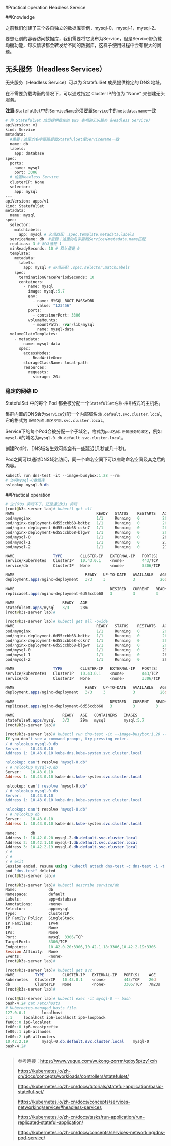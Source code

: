 #Practical operation Headless Service

##Knowledge

之前我们创建了三个各自独立的数据库实例，mysql-0，mysql-1，mysql-2。

要想让别的容器访问数据库，我们需要将它发布为Service，但是Service带负载均衡功能，每次请求都会转发给不同的数据库，这样子使用过程中会有很大的问题。

## 无头服务（Headless Services）

无头服务（Headless Service）可以为 StatefulSet 成员提供稳定的 DNS 地址。

在不需要负载均衡的情况下，可以通过指定 Cluster IP的值为 "None" 来创建无头服务。

**注意:**`StatefulSet`中的`ServiceName`必须要跟`Service`中的`metadata.name`一致

```powershell
# 为 StatefulSet 成员提供稳定的 DNS 表项的无头服务（Headless Service）
apiVersion: v1
kind: Service
metadata:
  #重要！这里的名字要跟后面StatefulSet里ServiceName一致
  name: db
  labels:
    app: database
spec:
  ports:
  - name: mysql
    port: 3306
  # 设置Headless Service
  clusterIP: None
  selector:
    app: mysql
---
apiVersion: apps/v1
kind: StatefulSet
metadata:
  name: mysql
spec:
  selector:
    matchLabels:
      app: mysql # 必须匹配 .spec.template.metadata.labels
  serviceName: db  #重要！这里的名字要跟Service中metadata.name匹配
  replicas: 3 # 默认值是 1
  minReadySeconds: 10 # 默认值是 0
  template:
    metadata:
      labels:
        app: mysql # 必须匹配 .spec.selector.matchLabels
    spec:
      terminationGracePeriodSeconds: 10
      containers:
        - name: mysql
          image: mysql:5.7
          env:
            - name: MYSQL_ROOT_PASSWORD
              value: "123456"
          ports:
            - containerPort: 3306
          volumeMounts:
            - mountPath: /var/lib/mysql
              name: mysql-data
  volumeClaimTemplates:
    - metadata:
        name: mysql-data
      spec:
        accessModes:
          - ReadWriteOnce
        storageClassName: local-path
        resources:
          requests:
            storage: 2Gi
```

### 稳定的网络 ID

StatefulSet 中的每个 Pod 都会被分配一个`StatefulSet名称-序号`格式的主机名。

集群内置的DNS会为`Service`分配一个内部域名`db.default.svc.cluster.local`,它的格式为 `服务名称.命名空间.svc.cluster.local`。

Service下的每个Pod会被分配一个子域名，格式为`pod名称.所属服务的域名`，例如`mysql-0`的域名为`mysql-0.db.default.svc.cluster.local`。

创建Pod时，DNS域名生效可能会有一些延迟(几秒或几十秒)。

Pod之间可以通过DNS域名访问，同一个命名空间下可以省略命名空间及其之后的内容。

```powershell
kubectl run dns-test -it --image=busybox:1.28 --rm
# 访问mysql-0数据库
nslookup mysql-0.db
```

##Practical operation

```powershell
# 这个k8s 实现不了，还是通过k3s 实现
[root@k3s-server lab]# kubectl get all
NAME                                    READY   STATUS    RESTARTS   AGE
pod/mynginx                             1/1     Running   0          26d
pod/nginx-deployment-6d55ccbb68-bdtbz   1/1     Running   0          26d
pod/nginx-deployment-6d55ccbb68-cckn7   1/1     Running   0          26d
pod/nginx-deployment-6d55ccbb68-blgwr   1/1     Running   0          26d
pod/mysql-0                             1/1     Running   0          28m
pod/mysql-1                             1/1     Running   0          27m
pod/mysql-2                             1/1     Running   0          27m

NAME                 TYPE        CLUSTER-IP   EXTERNAL-IP   PORT(S)    AGE
service/kubernetes   ClusterIP   10.43.0.1    <none>        443/TCP    26d
service/db           ClusterIP   None         <none>        3306/TCP   32s

NAME                               READY   UP-TO-DATE   AVAILABLE   AGE
deployment.apps/nginx-deployment   3/3     3            3           26d

NAME                                          DESIRED   CURRENT   READY   AGE
replicaset.apps/nginx-deployment-6d55ccbb68   3         3         3       26d

NAME                     READY   AGE
statefulset.apps/mysql   3/3     28m
[root@k3s-server lab]# 

[root@k3s-server lab]# kubectl get all -owide
NAME                                    READY   STATUS    RESTARTS   AGE   IP           NODE          NOMINATED NODE   READINESS GATES
pod/mynginx                             1/1     Running   0          26d   10.42.1.16   k3s-agent01   <none>           <none>
pod/nginx-deployment-6d55ccbb68-bdtbz   1/1     Running   0          26d   10.42.1.12   k3s-agent01   <none>           <none>
pod/nginx-deployment-6d55ccbb68-cckn7   1/1     Running   0          26d   10.42.2.13   k3s-agent02   <none>           <none>
pod/nginx-deployment-6d55ccbb68-blgwr   1/1     Running   0          26d   10.42.0.16   k3s-server    <none>           <none>
pod/mysql-0                             1/1     Running   0          29m   10.42.2.19   k3s-agent02   <none>           <none>
pod/mysql-1                             1/1     Running   0          28m   10.42.1.18   k3s-agent01   <none>           <none>
pod/mysql-2                             1/1     Running   0          28m   10.42.0.20   k3s-server    <none>           <none>

NAME                 TYPE        CLUSTER-IP   EXTERNAL-IP   PORT(S)    AGE    SELECTOR
service/kubernetes   ClusterIP   10.43.0.1    <none>        443/TCP    26d    <none>
service/db           ClusterIP   None         <none>        3306/TCP   103s   app=mysql

NAME                               READY   UP-TO-DATE   AVAILABLE   AGE   CONTAINERS   IMAGES       SELECTOR
deployment.apps/nginx-deployment   3/3     3            3           26d   nginx        nginx:1.24   app=nginx-deployment

NAME                                          DESIRED   CURRENT   READY   AGE   CONTAINERS   IMAGES       SELECTOR
replicaset.apps/nginx-deployment-6d55ccbb68   3         3         3       26d   nginx        nginx:1.24   app=nginx-deployment,pod-template-hash=6d55ccbb68

NAME                     READY   AGE   CONTAINERS   IMAGES
statefulset.apps/mysql   3/3     29m   mysql        mysql:5.7
[root@k3s-server lab]# 

[root@k3s-server lab]# kubectl run dns-test -it --image=busybox:1.28 --rm
If you don't see a command prompt, try pressing enter.
/ # nslookup mysql-0.db
Server:    10.43.0.10
Address 1: 10.43.0.10 kube-dns.kube-system.svc.cluster.local

nslookup: can't resolve 'mysql-0.db'
/ # nslookup mysql-0.db
Server:    10.43.0.10
Address 1: 10.43.0.10 kube-dns.kube-system.svc.cluster.local

nslookup: can't resolve 'mysql-0.db'
/ # nslookup mysql-0.db
Server:    10.43.0.10
Address 1: 10.43.0.10 kube-dns.kube-system.svc.cluster.local

nslookup: can't resolve 'mysql-0.db'
/ # nslookup db
Server:    10.43.0.10
Address 1: 10.43.0.10 kube-dns.kube-system.svc.cluster.local

Name:      db
Address 1: 10.42.0.20 mysql-2.db.default.svc.cluster.local
Address 2: 10.42.1.18 mysql-1.db.default.svc.cluster.local
Address 3: 10.42.2.19 mysql-0.db.default.svc.cluster.local
/ # 
/ # 
/ # exit
Session ended, resume using 'kubectl attach dns-test -c dns-test -i -t' command when the pod is running
pod "dns-test" deleted
[root@k3s-server lab]# 

[root@k3s-server lab]# kubectl describe service/db
Name:              db
Namespace:         default
Labels:            app=database
Annotations:       <none>
Selector:          app=mysql
Type:              ClusterIP
IP Family Policy:  SingleStack
IP Families:       IPv4
IP:                None
IPs:               None
Port:              mysql  3306/TCP
TargetPort:        3306/TCP
Endpoints:         10.42.0.20:3306,10.42.1.18:3306,10.42.2.19:3306
Session Affinity:  None
Events:            <none>
[root@k3s-server lab]# 

[root@k3s-server lab]# kubectl get svc
NAME         TYPE        CLUSTER-IP   EXTERNAL-IP   PORT(S)    AGE
kubernetes   ClusterIP   10.43.0.1    <none>        443/TCP    26d
db           ClusterIP   None         <none>        3306/TCP   7m23s
[root@k3s-server lab]# 

[root@k3s-server lab]# kubectl exec -it mysql-0 -- bash
bash-4.2# cat /etc/hosts
# Kubernetes-managed hosts file.
127.0.0.1       localhost
::1     localhost ip6-localhost ip6-loopback
fe00::0 ip6-localnet
fe00::0 ip6-mcastprefix
fe00::1 ip6-allnodes
fe00::2 ip6-allrouters
10.42.2.19      mysql-0.db.default.svc.cluster.local    mysql-0
bash-4.2# 



```



> 参考连接：https://www.yuque.com/wukong-zorrm/qdoy5p/zy1xxh
>
> https://kubernetes.io/zh-cn/docs/concepts/workloads/controllers/statefulset/
>
> https://kubernetes.io/zh-cn/docs/tutorials/stateful-application/basic-stateful-set/
>
> https://kubernetes.io/zh-cn/docs/concepts/services-networking/service/#headless-services
>
> https://kubernetes.io/zh-cn/docs/tasks/run-application/run-replicated-stateful-application/
>
> https://kubernetes.io/zh-cn/docs/concepts/services-networking/dns-pod-service/

